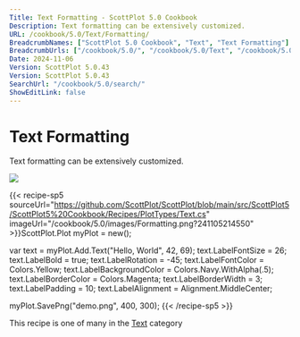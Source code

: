 ```yaml
---
Title: Text Formatting - ScottPlot 5.0 Cookbook
Description: Text formatting can be extensively customized.
URL: /cookbook/5.0/Text/Formatting/
BreadcrumbNames: ["ScottPlot 5.0 Cookbook", "Text", "Text Formatting"]
BreadcrumbUrls: ["/cookbook/5.0/", "/cookbook/5.0/Text", "/cookbook/5.0/Text/Formatting"]
Date: 2024-11-06
Version: ScottPlot 5.0.43
Version: ScottPlot 5.0.43
SearchUrl: "/cookbook/5.0/search/"
ShowEditLink: false
---
```



<div class='d-flex align-items-center mt-5'>
<h1 class='me-2 text-dark my-0 border-0'>Text Formatting</h1>
</div>

Text formatting can be extensively customized.

[![](/cookbook/5.0/images/Formatting.png?241105214550)](/cookbook/5.0/images/Formatting.png?241105214550)

{{< recipe-sp5 sourceUrl="https://github.com/ScottPlot/ScottPlot/blob/main/src/ScottPlot5/ScottPlot5%20Cookbook/Recipes/PlotTypes/Text.cs" imageUrl="/cookbook/5.0/images/Formatting.png?241105214550" >}}ScottPlot.Plot myPlot = new();

var text = myPlot.Add.Text("Hello, World", 42, 69);
text.LabelFontSize = 26;
text.LabelBold = true;
text.LabelRotation = -45;
text.LabelFontColor = Colors.Yellow;
text.LabelBackgroundColor = Colors.Navy.WithAlpha(.5);
text.LabelBorderColor = Colors.Magenta;
text.LabelBorderWidth = 3;
text.LabelPadding = 10;
text.LabelAlignment = Alignment.MiddleCenter;

myPlot.SavePng("demo.png", 400, 300);
{{< /recipe-sp5 >}}

<div class='my-5 text-center'>This recipe is one of many in the <a href='/cookbook/5.0/Text'>Text</a> category</div>


